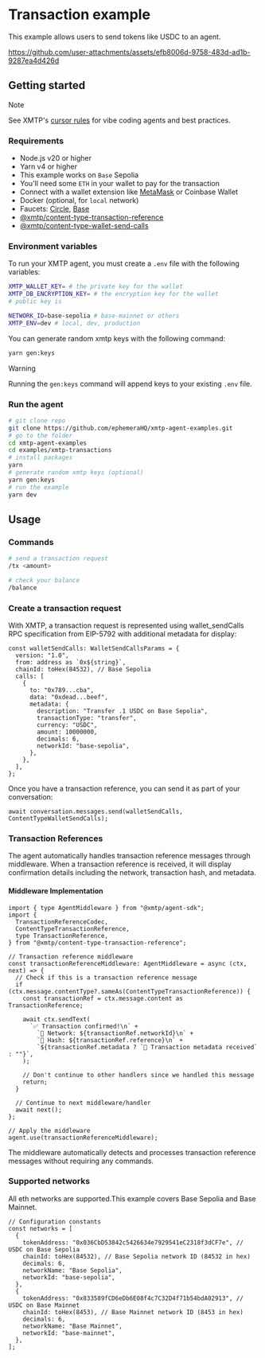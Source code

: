 # Transaction example

This example allows users to send tokens like USDC to an agent.

https://github.com/user-attachments/assets/efb8006d-9758-483d-ad1b-9287ea4d426d

## Getting started

> [!NOTE]
> See XMTP's [cursor rules](/.cursor/README.md) for vibe coding agents and best practices.

### Requirements

- Node.js v20 or higher
- Yarn v4 or higher
- This example works on `Base` Sepolia
- You'll need some `ETH` in your wallet to pay for the transaction
- Connect with a wallet extension like [MetaMask](https://metamask.io/) or Coinbase Wallet
- Docker (optional, for `local` network)
- Faucets: [Circle](https://faucet.circle.com), [Base](https://portal.cdp.coinbase.com/products/faucet)
- [@xmtp/content-type-transaction-reference](https://github.com/xmtp/xmtp-js/tree/main/content-types/content-type-transaction-reference)
- [@xmtp/content-type-wallet-send-calls](https://github.com/xmtp/xmtp-js/tree/main/content-types/content-type-wallet-send-calls)

### Environment variables

To run your XMTP agent, you must create a `.env` file with the following variables:

```bash
XMTP_WALLET_KEY= # the private key for the wallet
XMTP_DB_ENCRYPTION_KEY= # the encryption key for the wallet
# public key is

NETWORK_ID=base-sepolia # base-mainnet or others
XMTP_ENV=dev # local, dev, production
```

You can generate random xmtp keys with the following command:

```bash
yarn gen:keys
```

> [!WARNING]
> Running the `gen:keys` command will append keys to your existing `.env` file.

### Run the agent

```bash
# git clone repo
git clone https://github.com/ephemeraHQ/xmtp-agent-examples.git
# go to the folder
cd xmtp-agent-examples
cd examples/xmtp-transactions
# install packages
yarn
# generate random xmtp keys (optional)
yarn gen:keys
# run the example
yarn dev
```

## Usage

### Commands

```bash
# send a transaction request
/tx <amount>

# check your balance
/balance
```

### Create a transaction request

With XMTP, a transaction request is represented using wallet_sendCalls RPC specification from EIP-5792 with additional metadata for display:

```tsx
const walletSendCalls: WalletSendCallsParams = {
  version: "1.0",
  from: address as `0x${string}`,
  chainId: toHex(84532), // Base Sepolia
  calls: [
    {
      to: "0x789...cba",
      data: "0xdead...beef",
      metadata: {
        description: "Transfer .1 USDC on Base Sepolia",
        transactionType: "transfer",
        currency: "USDC",
        amount: 10000000,
        decimals: 6,
        networkId: "base-sepolia",
      },
    },
  ],
};
```

Once you have a transaction reference, you can send it as part of your conversation:

```tsx
await conversation.messages.send(walletSendCalls, ContentTypeWalletSendCalls);
```

### Transaction References

The agent automatically handles transaction reference messages through middleware. When a transaction reference is received, it will display confirmation details including the network, transaction hash, and metadata.

#### Middleware Implementation

```tsx
import { type AgentMiddleware } from "@xmtp/agent-sdk";
import {
  TransactionReferenceCodec,
  ContentTypeTransactionReference,
  type TransactionReference,
} from "@xmtp/content-type-transaction-reference";

// Transaction reference middleware
const transactionReferenceMiddleware: AgentMiddleware = async (ctx, next) => {
  // Check if this is a transaction reference message
  if (ctx.message.contentType?.sameAs(ContentTypeTransactionReference)) {
    const transactionRef = ctx.message.content as TransactionReference;

    await ctx.sendText(
      `✅ Transaction confirmed!\n` +
        `🔗 Network: ${transactionRef.networkId}\n` +
        `📄 Hash: ${transactionRef.reference}\n` +
        `${transactionRef.metadata ? `📝 Transaction metadata received` : ""}`,
    );

    // Don't continue to other handlers since we handled this message
    return;
  }

  // Continue to next middleware/handler
  await next();
};

// Apply the middleware
agent.use(transactionReferenceMiddleware);
```

The middleware automatically detects and processes transaction reference messages without requiring any commands.

### Supported networks

All eth networks are supported.This example covers Base Sepolia and Base Mainnet.

```tsx
// Configuration constants
const networks = [
  {
    tokenAddress: "0x036CbD53842c5426634e7929541eC2318f3dCF7e", // USDC on Base Sepolia
    chainId: toHex(84532), // Base Sepolia network ID (84532 in hex)
    decimals: 6,
    networkName: "Base Sepolia",
    networkId: "base-sepolia",
  },
  {
    tokenAddress: "0x833589fCD6eDb6E08f4c7C32D4f71b54bdA02913", // USDC on Base Mainnet
    chainId: toHex(8453), // Base Mainnet network ID (8453 in hex)
    decimals: 6,
    networkName: "Base Mainnet",
    networkId: "base-mainnet",
  },
];
```
